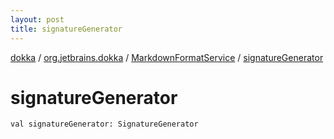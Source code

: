 ```yaml
---
layout: post
title: signatureGenerator
---
```

[dokka](../../index.md) / [org.jetbrains.dokka](../index.md) / [MarkdownFormatService](index.md) / [signatureGenerator](signatureGenerator.md)

# signatureGenerator

```
val signatureGenerator: SignatureGenerator
```
